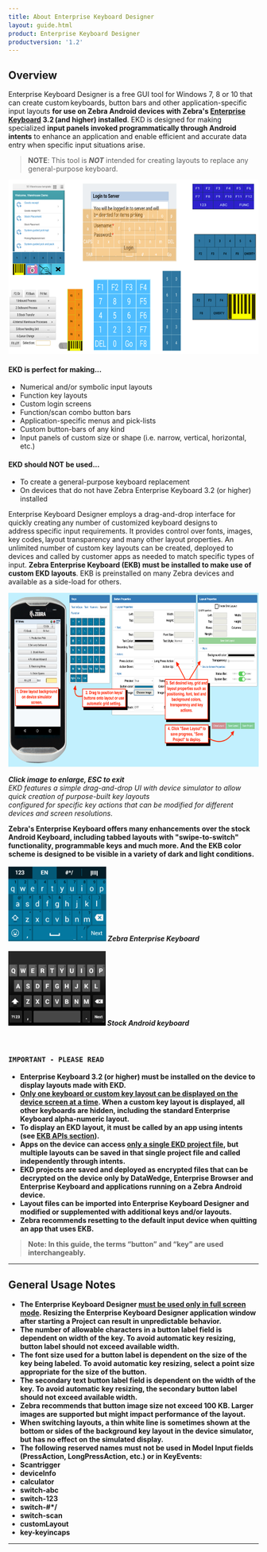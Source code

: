 ```yaml
---
title: About Enterprise Keyboard Designer
layout: guide.html
product: Enterprise Keyboard Designer
productversion: '1.2'
---
```


## Overview

Enterprise Keyboard Designer is a free GUI tool for Windows 7, 8 or 10 that can create custom keyboards, button bars and other application-specific input layouts **for use on Zebra Android devices with Zebra's [Enterprise Keyboard](/enterprise-keyboard) 3.2 (and higher) installed**. EKD is designed for making specialized **input panels invoked programmatically through Android intents** to enhance an application and enable efficient and accurate data entry when specific input situations arise. 

>**NOTE**: This tool is ***NOT*** intended for creating layouts to replace any general-purpose keyboard.

<img alt="" style="height:350px" src="ekd_use_cases.png"/>
<br>

#### EKD is perfect for making...
* Numerical and/or symbolic input layouts
* Function key layouts
* Custom login screens
* Function/scan combo button bars
* Application-specific menus and pick-lists
* Custom button-bars of any kind
* Input panels of custom size or shape (i.e. narrow, vertical, horizontal, etc.)

#### EKD should NOT be used...
* To create a general-purpose keyboard replacement
* On devices that do not have Zebra Enterprise Keyboard 3.2 (or higher) installed

Enterprise Keyboard Designer employs a drag-and-drop interface for quickly creating any number of customized keyboard designs to address specific input requirements. It provides control over fonts, images, key codes, layout transparency and many other layout properties. An unlimited number of custom key layouts can be created, deployed to devices and called by customer apps as needed to match specific types of input. **Zebra Enterprise Keyboard (EKB) must be installed to make use of custom EKD layouts**. EKB is preinstalled on many Zebra devices and available as a side-load for others. 

<img alt="" style="height:350px" src="ekd_main_steps.png"/>

***Click image to enlarge, ESC to exit***<br>*EKD features a simple drag-and-drop UI with device simulator to allow quick creation of purpose-built key layouts <br>configured for specific key actions that can be modified for different devices and screen resolutions*.

<b>Zebra's Enterprise Keyboard offers many enhancements over the stock Android Keyboard, including tabbed layouts with "swipe-to-switch" functionality, programmable keys and much more. And the EKB color scheme is designed to be visible in a variety of dark and light conditions. 
<br>
<br>
<img alt="" style="height:150px" src="keyboard_alone.png"/>
***Zebra Enterprise Keyboard***
<br>
<br>
<img alt="" style="height:150px" src="keyboard_android.png"/>
***Stock Android keyboard***

<br>

### `IMPORTANT - PLEASE READ`
* **Enterprise Keyboard 3.2 (or higher) must be installed on the device** to display layouts made with EKD.
* **<u>Only one keyboard or custom key layout can be displayed on the device screen at a time</u>**. When a custom key layout is displayed, all other keyboards are hidden, including the standard Enterprise Keyboard alpha-numeric layout. 
* **To display an EKD layout, it must be called by an app using intents** (see [EKB APIs section](/enterprise-keyboard/latest/guide/apis)).
* **Apps on the device can access <u>only a single EKD project file</u>**, but multiple layouts can be saved in that single project file and called independently through intents.  
* EKD projects are saved and deployed as encrypted files that can be decrypted on the device only by **DataWedge, Enterprise Browser and Enterprise Keyboard** and applications running on a Zebra Android device. 
* Layout files can be imported into Enterprise Keyboard Designer and modified or supplemented with additional keys and/or layouts. 
* **Zebra recommends resetting to the default input device when quitting an app that uses EKB**. 

> **Note**: In this guide, the terms “button” and “key” are used interchangeably. 

-----

## General Usage Notes

* **The Enterprise Keyboard Designer <u>must be used only in full screen mode**</u>. Resizing the Enterprise Keyboard Designer application window after starting a Project can result in unpredictable behavior. 
* **The number of allowable characters in a button label field is dependent on width of the key**. To avoid automatic key resizing, button label should not exceed available width. 
* **The font size used for a button label is dependent on the size of the key being labeled**. To avoid automatic key resizing, select a point size appropriate for the size of the button.
* **The secondary text button label field is dependent on the width of the key**. To avoid automatic key resizing, the secondary button label should not exceed available width.
* **Zebra recommends that button image size not exceed 100 KB**. Larger images are supported but might impact performance of the layout. 
* When switching layouts, a thin white line is sometimes shown at the bottom or sides of the background key layout in the device simulator, but has no effect on the simulated display.
* The following reserved names must not be used in Model Input fields (PressAction, LongPressAction, etc.) or in KeyEvents: 
 * Scantrigger
 * deviceInfo
 * calculator
 * switch-abc
 * switch-123
 * switch-&#35;&#42;&#47;
 * switch-scan
 * customLayout
 * key-keyincaps

-----